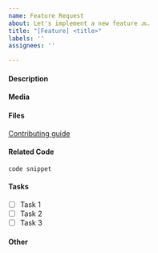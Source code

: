 ```yaml
---
name: Feature Request
about: Let's implement a new feature 🔜.
title: "[Feature] <title>"
labels: ''
assignees: ''

---
```


<!-- Before submitting an issue, please consult the docs -->

#### Description
<!--
Is it something you currently you cannot do? 
Is this related to an issue/problem?
-->

#### Media

<!-- Add supporting media of what / how / why you want to implement. (if applicable) -->

#### Files

<!--
A list of relevant files for this issue. This will help people navigate the project and offer some clues of where to start.
-->

[Contributing guide](CONTRIBUTING.md)

#### Related Code

<!-- If you are able to illustrate the feature request with an example, please provide a sample. -->

```
code snippet
```

#### Tasks

<!-- Include specific tasks in the order they need to be done in (if applicable). -->

- [ ] Task 1
- [ ] Task 2
- [ ] Task 3

#### Other
<!-- List any other relevant information here, related issues, suggestions, etc. -->

<!-- Remember to use helpful labels and milestones. -->
